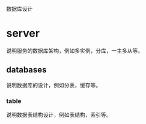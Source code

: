 <!-- -*-coding:utf-8-*- -->

数据库设计

# server #

说明服务的数据库架构，例如多实例，分库，一主多从等。

## databases ##

说明数据库的设计，例如分表，缓存等。

### table ###
说明数据表结构设计，例如表结构，索引等。
``` sql

```
